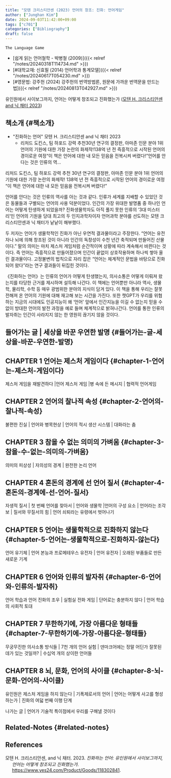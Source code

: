 ```yaml
---
title: "모텐 크리스티안센 (2023) 언어의 창조: 진화: 언어게임"
author: ["Junghan Kim"]
date: 2024-09-03T11:42:00+09:00
tags: ["c701"]
categories: ["Bibliography"]
draft: false
---
```


```text
The Language Game
```

-   [쉽게 읽는 언어철학 - 박병철 (2009)]({{< relref "/notes/20240318T114734.md" >}})
-   [#대학교재: 신효필 (2014) 언어학과 통계모델]({{< relref "/notes/20240617T054230.md" >}})
-   [#영문법: 강주헌 (2024) 강주헌의 번역방법론, 원문에 가까운 번역문을 만드는 법]({{< relref "/notes/20240813T042927.md" >}})

유인원에서 사이보그까지, 언어는 어떻게 창조되고 진화했는가 (<a href="#citeproc_bib_item_1">모텐 H. 크리스티안센 and 닉 채터 2023</a>)


## 책소개 {#책소개}

-   "진화하는 언어" 모텐 H. 크리스티안센 and 닉 채터 2023
    -   리처드 도킨스, 팀 하포드 강력 추천30년 연구의 결정판, 아마존 인문 분야 1위언어의 기원에 대한 가장 논란의 화제작!138억 년 전 즉흥적으로 시작된 언어의 경이로운 여정“이 책은 언어에 대한 내 모든 믿음을 전복시켜 버렸다!”언어를 안다는 것은 인류의 역...

리처드 도킨스, 팀 하포드 강력 추천 30년 연구의 결정판, 아마존 인문 분야 1위 언어의 기원에 대한 가장 논란의 화제작! 138억 년 전 즉흥적으로 시작된 언어의 경이로운 여정 “이 책은 언어에 대한 내 모든 믿음을 전복시켜 버렸다!”

언어를 안다는 것은 인류의 역사를 아는 것과 같다. 인류가 세계를 지배할 수 있었던 것은 동물들과 구별되는 언어의 사용 덕분이었다. 인간의 가장 위대한 발명품 중 하나인 언어는 어떻게 탄생하게 되었을까? 진화생물학자도 아직 풀지 못한 인류의 ‘3대 미스터리’인 언어의 기원을 당대 최고의 두 인지과학자이자 언어과학 분야를 선도하는 모텐 크리스티안센과 닉 채터가 낱낱이 해부했다.

두 저자는 언어가 생물학적인 진화가 아닌 우연적 결과물이라고 주장한다. “언어는 유전자나 뇌에 의해 창조된 것이 아니라 인간의 독창성이 수천 년간 축적되며 만들어진 산물이다.” 말의 의미는 마치 제스처 게임처럼 순간적이며 상황에 따라 계속해서 바뀐다는 것이다. 즉 언어는 즉흥적으로 만들어졌으며 인간이 끝없이 상호작용하며 하나씩 쌓아 올린 결과물이다. 고정불변의 법칙으로 자리 잡은 “언어는 체계적인 문법을 바탕으로 진화되어 왔다”라는 연구 결과들이 뒤집힌 것이다.

《진화하는 언어》는 인류의 언어가 어떻게 탄생했는지, 의사소통은 어떻게 이뤄져 왔는지를 타당한 근거를 제시하며 설득해 나간다. 이 책에는 언어뿐만 아니라 역사, 생물학, 물리학, 수학 등 매우 광범위한 분야의 지식이 담겨 있다. 이 책을 통해 우리는 잘못 전해져 온 언어의 기원에 대해 재고해 보는 시간을 가진다. 또한 챗GPT가 우리를 위협하는 지금의 시대에도 인공지능이 왜 ‘언어’ 앞에서 인간지능을 이길 수 없는지 믿을 수 없이 방대한 언어의 발전 과정을 예로 들며 체계적으로 밝혀나간다. 언어를 통한 인류의 발자취는 인간이 사라지지 않는 한 영원히 끊기지 않을 것이다.


## 들어가는 글 | 세상을 바꾼 우연한 발명 {#들어가는-글-세상을-바꾼-우연한-발명}


## CHAPTER 1 언어는 제스처 게임이다 {#chapter-1-언어는-제스처-게임이다}

제스처 게임을 재발견하다 |언어 제스처 게임 |병 속에 든 메시지 | 협력적 언어게임


## CHAPTER 2 언어의 찰나적 속성 {#chapter-2-언어의-찰나적-속성}

불편한 진실 | 언어와 병목현상 | 언어의 적시 생산 시스템 | 대화라는 춤


## CHAPTER 3 참을 수 없는 의미의 가벼움 {#chapter-3-참을-수-없는-의미의-가벼움}

의미의 피상성 | 자의성의 경계 | 완전한 논리 언어


## CHAPTER 4 혼돈의 경계에 선 언어 질서 {#chapter-4-혼돈의-경계에-선-언어-질서}

자생적 질서 | 첫 번째 언어를 찾아서 | 언어와 생물학 |언어의 구성 요소 | 언어라는 조각보 | 질서와 무질서의 힘 | 언어 쇠퇴라는 유령에서 벗어나기


## CHAPTER 5 언어는 생물학적으로 진화하지 않는다 {#chapter-5-언어는-생물학적으로-진화하지-않는다}

언어 유기체 | 언어 본능과 프로메테우스 유전자 | 언어 유전자 | 오래된 부품들로 만든 새로운 기계


## CHAPTER 6 언어와 인류의 발자취 {#chapter-6-언어와-인류의-발자취}

언어 학습과 언어 진화의 조우 | 실험실 전화 게임 | 단어로는 충분하지 않다 | 언어 학습의 사회적 토대


## CHAPTER 7 무한하기에, 가장 아름다운 형태들 {#chapter-7-무한하기에-가장-아름다운-형태들}

무궁무진한 의사소통 방식들 | 7천 개의 언어 실험 | 덴마크어에는 정말 어딘가 잘못된 데가 있는 것일까? | 수십억 개의 상이한 언어들


## CHAPTER 8 뇌, 문화, 언어의 사이클 {#chapter-8-뇌-문화-언어의-사이클}

유인원은 제스처 게임을 하지 않는다 | 기폭제로서의 언어 | 언어는 어떻게 사고를 형성하는가 | 진화의 여덟 번째 이행 단계

나가는 글 | 언어가 기술적 특이점에서 우리를 구해낼 것이다


## Related-Notes {#related-notes}

## References

<style>.csl-entry{text-indent: -1.5em; margin-left: 1.5em;}</style><div class="csl-bib-body">
  <div class="csl-entry"><a id="citeproc_bib_item_1"></a>모텐 H. 크리스티안센, and 닉 채터. 2023. <i>진화하는 언어: 유인원에서 사이보그까지, 언어는 어떻게 창조되고 진화했는가</i>. <a href="https://www.yes24.com/Product/Goods/118302841">https://www.yes24.com/Product/Goods/118302841</a>.</div>
</div>
